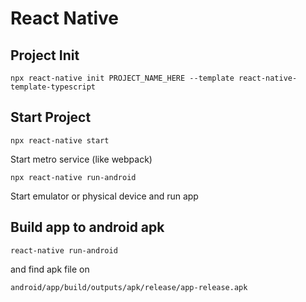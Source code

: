 # React Native
## Project Init
```
npx react-native init PROJECT_NAME_HERE --template react-native-template-typescript
```

## Start Project
```
npx react-native start
```
Start metro service (like webpack)
```
npx react-native run-android
```
Start emulator or physical device and run app

## Build app to android apk
```
react-native run-android
```
and find apk file on 
```
android/app/build/outputs/apk/release/app-release.apk
```